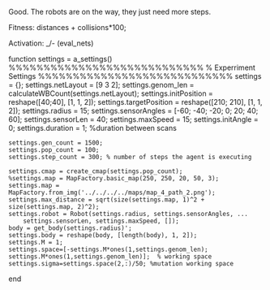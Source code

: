 Good. The robots are on the way, they just need more steps.

Fitness: distances + collisions*100;

Activation: _/- (eval_nets)

function settings = a_settings()
    %%%%%%%%%%%%%%%%%%%%%%%%%%%%
    % Experriment Settings
    %%%%%%%%%%%%%%%%%%%%%%%%%%%%
    settings = {};
    settings.netLayout = [9 3 2];
    settings.genom_len = calculateWBCount(settings.netLayout);
    settings.initPosition = reshape([40;40], [1, 1, 2]);
    settings.targetPosition = reshape([210; 210], [1, 1, 2]);
    settings.radius = 15;
    settings.sensorAngles = [-60; -40; -20; 0; 20; 40; 60];
    settings.sensorLen = 40;
    settings.maxSpeed = 15;
    settings.initAngle = 0;
    settings.duration = 1; %duration between scans

    settings.gen_count = 1500;
    settings.pop_count = 100;
    settings.step_count = 300; % number of steps the agent is executing

    settings.cmap = create_cmap(settings.pop_count);
    %settings.map = MapFactory.basic_map(250, 250, 20, 50, 3);
    settings.map = MapFactory.from_img('../../../../maps/map_4_path_2.png');
    settings.max_distance = sqrt(size(settings.map, 1)^2 + size(settings.map, 2)^2);
    settings.robot = Robot(settings.radius, settings.sensorAngles, ...
        settings.sensorLen, settings.maxSpeed, []);
    body = get_body(settings.radius)';
    settings.body = reshape(body, [length(body), 1, 2]);
    settings.M = 1;
    settings.space=[-settings.M*ones(1,settings.genom_len); settings.M*ones(1,settings.genom_len)];  % working space
    settings.sigma=settings.space(2,:)/50; %mutation working space
end

